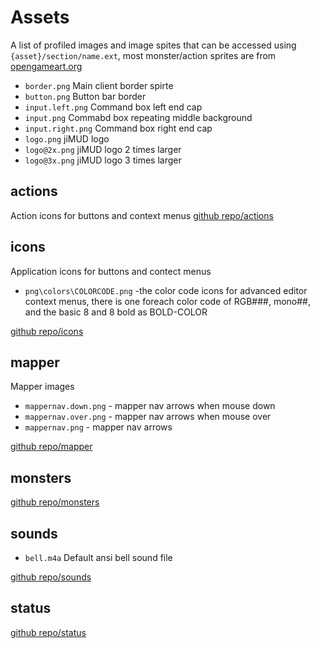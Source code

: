 # Assets
A list of profiled images and image spites that can be accessed using 
`{asset}/section/name.ext`, most monster/action sprites are from [opengameart.org](https://opengameart.org/)

- `border.png` Main client border spirte
- `button.png` Button bar border
- `input.left.png` Command box left end cap
- `input.png` Commabd box repeating middle background
- `input.right.png` Command box right end cap
- `logo.png` jiMUD logo
- `logo@2x.png` jiMUD logo 2 times larger
- `logo@3x.png` jiMUD logo 3 times larger

## actions
Action icons for buttons and context menus
[github repo/actions](https://github.com/icewolfz/jiMUD/tree/master/assets/actions)
## icons
Application icons for buttons and contect menus
- `png\colors\COLORCODE.png` -the color code icons for advanced editor context menus, there is one foreach color code of RGB###, mono##, and the basic 8 and 8 bold as BOLD-COLOR 

[github repo/icons](https://github.com/icewolfz/jiMUD/tree/master/assets/icons)
## mapper
Mapper images
- `mappernav.down.png` - mapper nav arrows when mouse down
- `mappernav.over.png` - mapper nav arrows when mouse over
- `mappernav.png` - mapper nav arrows

[github repo/mapper](https://github.com/icewolfz/jiMUD/tree/master/assets/mapper)
## monsters
[github repo/monsters](https://github.com/icewolfz/jiMUD/tree/master/assets/monsters)
## sounds
- `bell.m4a` Default ansi bell sound file

[github repo/sounds](https://github.com/icewolfz/jiMUD/tree/master/assets/sounds)
## status
[github repo/status](https://github.com/icewolfz/jiMUD/tree/master/assets/status)